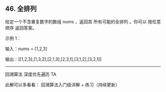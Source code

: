 ## 46. 全排列

给定一个不含重复数字的数组 nums ，返回其 所有可能的全排列 。你可以 按任意顺序 返回答案。

示例 1：

输入：nums = [1,2,3]

输出：[[1,2,3],[1,3,2],[2,1,3],[2,3,1],[3,1,2],[3,2,1]]

------------
回溯算法  深度优先遍历  TA

此解可以多看看： 回溯算法入门级详解 + 练习（持续更新）
